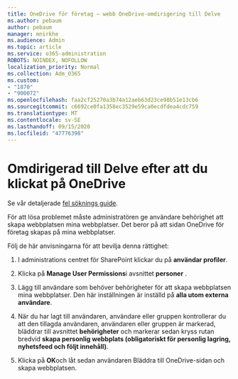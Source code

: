 ```yaml
---
title: OneDrive för företag – webb OneDrive-omdirigering till Delve
ms.author: pebaum
author: pebaum
manager: mnirkhe
ms.audience: Admin
ms.topic: article
ms.service: o365-administration
ROBOTS: NOINDEX, NOFOLLOW
localization_priority: Normal
ms.collection: Adm_O365
ms.custom:
- "1870"
- "900072"
ms.openlocfilehash: faa2cf25270a3b74a12aeb63d23ce98b51e13cb6
ms.sourcegitcommit: c6692ce0fa1358ec3529e59ca0ecdfdea4cdc759
ms.translationtype: MT
ms.contentlocale: sv-SE
ms.lasthandoff: 09/15/2020
ms.locfileid: "47776398"
---
```

# <a name="redirected-to-delve-after-you-click-onedrive"></a>Omdirigerad till Delve efter att du klickat på OneDrive

Se vår detaljerade [fel söknings guide](https://docs.microsoft.com/sharepoint/support/sites/troubleshooting-guide-for-sites-stopped-at-provisioning).

För att lösa problemet måste administratören ge användare behörighet att skapa webbplatsen mina webbplatser. Det beror på att sidan OneDrive för företag skapas på mina webbplatser.

Följ de här anvisningarna för att bevilja denna rättighet:

1. I administrations centret för SharePoint klickar du på **användar profiler**.

2. Klicka på **Manage User Permissions**i avsnittet **personer** .

3. Lägg till användare som behöver behörigheter för att skapa webbplatsen mina webbplatser. Den här inställningen är inställd på **alla utom externa användare**.

4. När du har lagt till användaren, användare eller gruppen kontrollerar du att den tillagda användaren, användaren eller gruppen är markerad, bläddrar till avsnittet **behörigheter** och markerar sedan kryss rutan bredvid **skapa personlig webbplats (obligatoriskt för personlig lagring, nyhetsfeed och följt innehåll)**.

5. Klicka på **OK**och låt sedan användaren Bläddra till OneDrive-sidan och skapa webbplatsen.
